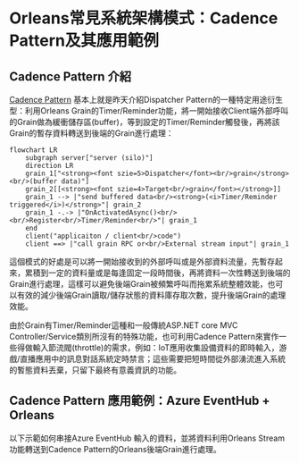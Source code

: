 
# Orleans常見系統架構模式：Cadence Pattern及其應用範例

## Cadence Pattern 介紹

[Cadence Pattern](https://github.com/OrleansContrib/DesignPatterns/blob/master/Cadence.md) 基本上就是昨天介紹Dispatcher Pattern的一種特定用途衍生型：利用Orleans Grain的Timer/Reminder功能，將一開始接收Client端外部呼叫的Grain做為緩衝儲存區(buffer)，等到設定的Timer/Reminder觸發後，再將該Grain的暫存資料轉送到後端的Grain進行處理：

<div>

``` mermaid
flowchart LR
    subgraph server["server (silo)"]
    direction LR
    grain_1["<strong><font szie=5>Dispatcher</font><br/>grain</strong><br/>(buffer data)"]
    grain_2[[<strong><font szie=4>Target<br/>grain</font></strong>]]
    grain_1 --> |"send buffered data<br/><strong>(<i>Timer/Reminder triggered</i>)</strong>"| grain_2
    grain_1 -.-> |"OnActivatedAsync()<br/><br/>Register<br/>Timer/Reminder<br/>"| grain_1
    end
    client("applicaiton / client<br/>code")
    client ==> |"call grain RPC or<br/>External stream input"| grain_1
```

</div>

這個模式的好處是可以將一開始接收到的外部呼叫或是外部資料流量，先暫存起來，累積到一定的資料量或是每逢固定一段時間後，再將資料一次性轉送到後端的Grain進行處理，這樣可以避免後端Grain被頻繁呼叫而拖累系統整體效能，也可以有效的減少後端Grain讀取/儲存狀態的資料庫存取次數，提升後端Grain的處理效能。

由於Grain有Timer/Reminder這種和一般傳統ASP.NET core MVC Controller/Service類別所沒有的特殊功能，也可利用Cadence Pattern來實作一些得做輸入節流閥(throttle)的需求，例如：IoT應用收集設備資料的即時輸入，游戲/直播應用中的訊息對話系統定時禁言；這些需要把短時間從外部湧流進入系統的暫態資料丟棄，只留下最終有意義資訊的功能。

## Cadence Pattern 應用範例：Azure EventHub + Orleans

以下示範如何串接Azure EventHub 輸入的資料，並將資料利用Orleans Stream功能轉送到Cadence Pattern的Orleans後端Grain進行處理。
